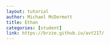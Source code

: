 ```yaml
---
layout: tutorial
author: Michael McDermott
title: Ethan
categories: [student]
link: https://brzze.github.io/avt217/
---
```

